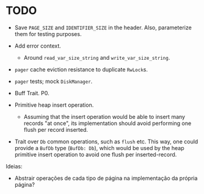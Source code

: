 # TODO

- Save `PAGE_SIZE` and `IDENTIFIER_SIZE` in the header. Also, parameterize them
  for testing purposes.
- Add error context.
  - Around `read_var_size_string` and `write_var_size_string`.
- `pager` cache eviction resistance to duplicate `RwLock`s.
- `pager` tests; mock `DiskManager`.
- Buff Trait. P0.

- Primitive heap insert operation.
  - Assuming that the insert operation would be able to insert many records "at
    once", its implementation should avoid performing one flush per record
    inserted.
- Trait over `Db` common operations, such as `flush` etc. This way, one could
  provide a `BufDb` type (`BufDb: Db`), which would be used by the heap
  primitive insert operation to avoid one flush per inserted-record.

Ideias:

- Abstrair operações de cada tipo de página na implementação da própria página?
